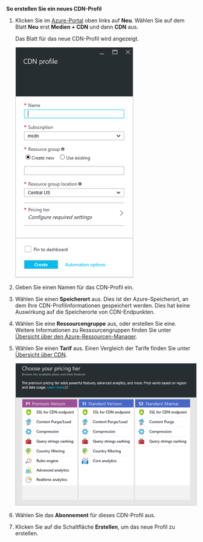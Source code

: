 **So erstellen Sie ein neues CDN-Profil**

1. Klicken Sie im [Azure-Portal](https://portal.azure.com) oben links auf **Neu**. Wählen Sie auf dem Blatt **Neu** erst **Medien + CDN** und dann **CDN** aus.

    Das Blatt für das neue CDN-Profil wird angezeigt.

    ![Neues CDN-Profil](./media/cdn-create-profile/new-cdn-profile-include.png)

2. Geben Sie einen Namen für das CDN-Profil ein.

3. Wählen Sie einen **Speicherort** aus. Dies ist der Azure-Speicherort, an dem Ihre CDN-Profilinformationen gespeichert werden. Dies hat keine Auswirkung auf die Speicherorte von CDN-Endpunkten.

4. Wählen Sie eine **Ressourcengruppe** aus, oder erstellen Sie eine. Weitere Informationen zu Ressourcengruppen finden Sie unter [Übersicht über den Azure-Ressourcen-Manager](resource-group-overview.md#resource-groups).

5. Wählen Sie einen **Tarif** aus. Einen Vergleich der Tarife finden Sie unter [Übersicht über CDN](cdn-overview.md#azure-cdn-features).
    
    ![Auswahl des CDN-Tarifs](./media/cdn-create-profile/cdn-choose-sku-include.png)

6. Wählen Sie das **Abonnement** für dieses CDN-Profil aus.

7. Klicken Sie auf die Schaltfläche **Erstellen**, um das neue Profil zu erstellen.

<!---HONumber=AcomDC_0706_2016-->